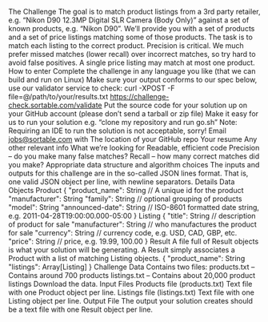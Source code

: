 The Challenge
The goal is to match product listings from a 3rd party retailer, e.g. “Nikon D90 12.3MP Digital SLR Camera (Body Only)” against a set of known products, e.g. “Nikon D90”.
We’ll provide you with a set of products and a set of price listings matching some of those products. The task is to match each listing to the correct product. Precision is critical. We much prefer missed matches (lower recall) over incorrect matches, so try hard to avoid false positives. A single price listing may match at most one product.
How to enter
Complete the challenge in any language you like (that we can build and run on Linux)
Make sure your output conforms to our spec below, use our validator service to check:
curl -XPOST -F file=@/path/to/your/results.txt https://challenge-check.sortable.com/validate
Put the source code for your solution up on your GitHub account (please don’t send a tarball or zip file)
Make it easy for us to run your solution
e.g. “clone my repository and run go.sh”
Note: Requiring an IDE to run the solution is not acceptable, sorry!
Email jobs@sortable.com with
The location of your GitHub repo
Your resume
Any other relevant info
What we’re looking for
Readable, efficient code
Precision – do you make many false matches?
Recall – how many correct matches did you make?
Appropriate data structure and algorithm choices
The inputs and outputs for this challenge are in the so-called JSON lines format.  That is, one valid JSON object per line, with newline separators.
Details
Data Objects
Product
{
"product_name": String // A unique id for the product
"manufacturer": String
"family": String // optional grouping of products
"model": String
"announced-date": String // ISO-8601 formatted date string, e.g. 2011-04-28T19:00:00.000-05:00
}
Listing
{
"title": String // description of product for sale
"manufacturer": String // who manufactures the product for sale
"currency": String // currency code, e.g. USD, CAD, GBP, etc.
"price": String // price, e.g. 19.99, 100.00
}
Result
A file full of Result objects is what your solution will be generating. A Result simply associates a Product with a list of matching Listing objects.
{
"product_name": String
"listings": Array[Listing]
}
Challenge Data
Contains two files:
products.txt – Contains around 700 products
listings.txt – Contains about 20,000 product listings
Download the data.
Input Files
Products file (products.txt)
Text file with one Product object per line.
Listings file (listings.txt)
Text file with one Listing object per line.
Output File
The output your solution creates should be a text file with one Result object per line.
